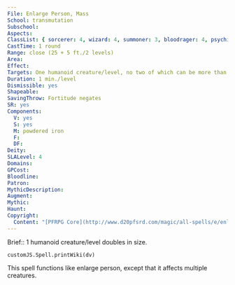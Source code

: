 ```yaml
---
File: Enlarge Person, Mass
School: transmutation
Subschool: 
Aspects: 
ClassList: { sorcerer: 4, wizard: 4, summoner: 3, bloodrager: 4, psychic: 4, unchained summoner: 4 }
CastTime: 1 round
Range: close (25 + 5 ft./2 levels)
Area: 
Effect: 
Targets: One humanoid creature/level, no two of which can be more than 30 ft. apart
Duration: 1 min./level
Dismissible: yes
Shapeable: 
SavingThrow: Fortitude negates
SR: yes
Components:
  V: yes
  S: yes
  M: powdered iron
  F: 
  DF: 
Deity: 
SLALevel: 4
Domains: 
GPCost: 
Bloodline: 
Patron: 
MythicDescription: 
Augment: 
Mythic: 
Haunt: 
Copyright:
  Content: "[PFRPG Core](http://www.d20pfsrd.com/magic/all-spells/e/enlarge-person)"
---
```

Brief:: 1 humanoid creature/level doubles in size.

```dataviewjs
customJS.Spell.printWiki(dv)
```

This spell functions like enlarge person, except that it affects multiple creatures.
